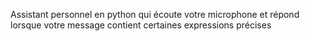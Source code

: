 Assistant personnel en python qui écoute votre microphone et répond lorsque votre message contient certaines expressions précises

